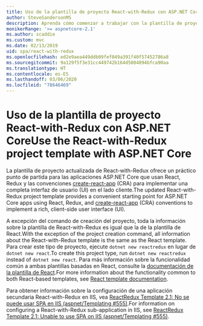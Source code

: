 ```yaml
---
title: Uso de la plantilla de proyecto React-with-Redux con ASP.NET Core
author: SteveSandersonMS
description: Aprenda cómo comenzar a trabajar con la plantilla de proyecto de aplicación de página única (SPA) de ASP.NET Core para React with Redux y create-react-app.
monikerRange: '>= aspnetcore-2.1'
ms.author: scaddie
ms.custom: mvc
ms.date: 02/13/2019
uid: spa/react-with-redux
ms.openlocfilehash: ed2e9aea449ddb09fef049a391f40f57452786a8
ms.sourcegitcommit: 9a129f5f3e31cc449742b164d5004894bfca90aa
ms.translationtype: HT
ms.contentlocale: es-ES
ms.lasthandoff: 03/06/2020
ms.locfileid: "78646469"
---
```

# <a name="use-the-react-with-redux-project-template-with-aspnet-core"></a><span data-ttu-id="68170-103">Uso de la plantilla de proyecto React-with-Redux con ASP.NET Core</span><span class="sxs-lookup"><span data-stu-id="68170-103">Use the React-with-Redux project template with ASP.NET Core</span></span>

<span data-ttu-id="68170-104">La plantilla de proyecto actualizada de React-with-Redux ofrece un práctico punto de partida para las aplicaciones ASP.NET Core que usan React, Redux y las convenciones [create-react-app](https://github.com/facebookincubator/create-react-app) (CRA) para implementar una completa interfaz de usuario (UI) en el lado cliente.</span><span class="sxs-lookup"><span data-stu-id="68170-104">The updated React-with-Redux project template provides a convenient starting point for ASP.NET Core apps using React, Redux, and [create-react-app](https://github.com/facebookincubator/create-react-app) (CRA) conventions to implement a rich, client-side user interface (UI).</span></span>

<span data-ttu-id="68170-105">A excepción del comando de creación del proyecto, toda la información sobre la plantilla de React-with-Redux es igual que la de la plantilla de React.</span><span class="sxs-lookup"><span data-stu-id="68170-105">With the exception of the project creation command, all information about the React-with-Redux template is the same as the React template.</span></span> <span data-ttu-id="68170-106">Para crear este tipo de proyecto, ejecute `dotnet new reactredux` en lugar de `dotnet new react`.</span><span class="sxs-lookup"><span data-stu-id="68170-106">To create this project type, run `dotnet new reactredux` instead of `dotnet new react`.</span></span> <span data-ttu-id="68170-107">Para más información sobre la funcionalidad común a ambas plantillas basadas en React, consulte la [documentación de la plantilla de React](xref:spa/react).</span><span class="sxs-lookup"><span data-stu-id="68170-107">For more information about the functionality common to both React-based templates, see [React template documentation](xref:spa/react).</span></span>

<span data-ttu-id="68170-108">Para obtener información sobre la configuración de una aplicación secundaria React-with-Redux en IIS, vea [ReactRedux Template 2.1: No se puede usar SPA en IIS (aspnet/Templating &num;555)](https://github.com/aspnet/Templating/issues/555).</span><span class="sxs-lookup"><span data-stu-id="68170-108">For information on configuring a React-with-Redux sub-application in IIS, see [ReactRedux Template 2.1: Unable to use SPA on IIS (aspnet/Templating &num;555)](https://github.com/aspnet/Templating/issues/555).</span></span>
